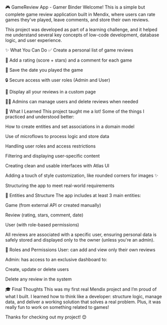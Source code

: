 🎮 GameReview App - Gamer Binder
Welcome! This is a simple but complete game review application built in Mendix, where users can rate games they've played, leave comments, and store their own reviews.

This project was developed as part of a learning challenge, and it helped me understand several key concepts of low-code development, database logic, and user experience.

✨ What You Can Do
✅ Create a personal list of game reviews

📝 Add a rating (score + stars) and a comment for each game

📅 Save the date you played the game

🔒 Secure access with user roles (Admin and User)

🧾 Display all your reviews in a custom page

🧑‍💼 Admins can manage users and delete reviews when needed

🔧 What I Learned
This project taught me a lot! Some of the things I practiced and understood better:

How to create entities and set associations in a domain model

Use of microflows to process logic and store data

Handling user roles and access restrictions

Filtering and displaying user-specific content

Creating clean and usable interfaces with Atlas UI

Adding a touch of style customization, like rounded corners for images ✨

Structuring the app to meet real-world requirements

🧱 Entities and Structure
The app includes at least 3 main entities:

Game (from external API or created manually)

Review (rating, stars, comment, date)

User (with role-based permissions)

All reviews are associated with a specific user, ensuring personal data is safely stored and displayed only to the owner (unless you're an admin).

🔐 Roles and Permissions
User: can add and view only their own reviews

Admin: has access to an exclusive dashboard to:

Create, update or delete users

Delete any review in the system

🎓 Final Thoughts
This was my first real Mendix project and I’m proud of what I built. I learned how to think like a developer: structure logic, manage data, and deliver a working solution that solves a real problem. Plus, it was really fun to work on something related to games!

Thanks for checking out my project! 😊
